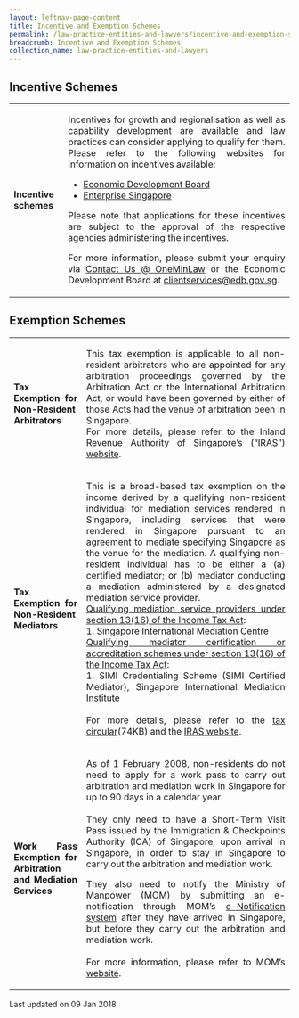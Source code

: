 ```yaml
---
layout: leftnav-page-content
title: Incentive and Exemption Schemes
permalink: /law-practice-entities-and-lawyers/incentive-and-exemption-schemes/
breadcrumb: Incentive and Exemption Schemes
collection_name: law-practice-entities-and-lawyers
---
```


<style>
table tr td ul li {font-size: 1rem;}
table tr td p {font-size: 1rem;}
</style>

Incentive Schemes
---

<table>
    <tr style="display: none">
    <th>Scheme</th>
    <th>Description</th>    
    </tr>    
    <tr>
        <td><p style="text-align: justify"><b>Incentive schemes</b></p></td>
        <td>
            <p style="text-align: justify">Incentives for growth and regionalisation as well as capability development are available and law practices can consider applying to qualify for them. Please refer to the following websites for information on incentives available:</p>
      <ul>
        <li style="text-align: justify">
            <a href="https://www.edb.gov.sg/en/how-we-help/incentives-and-schemes.html" target="_blank">Economic Development Board</a>
        </li>
        <li style="text-align: justify">
          <a href="https://www.enterprisesg.gov.sg/" target="_blank">Enterprise Singapore</a>
        </li>
      </ul>
      <p style="text-align: justify">Please note that applications for these incentives are subject to the approval of the respective agencies administering the incentives.</p>
      <p style="text-align: justify">For more information, please submit your enquiry via <a href="/about-us/contact-us" target="_blank">Contact Us @ OneMinLaw</a> or the Economic Development Board at <a href="mailto:clientservices@edb.gov.sg" target="_blank">clientservices@edb.gov.sg</a>.</p>
    </td>
    </tr>
</table>

Exemption Schemes
---

<table>
  <tr style="display:none">
  <th>Scheme</th>
  <th>Description</th>
  </tr>    
  <tr>
      <td><p style="text-align: justify"><b>Tax Exemption for Non-Resident Arbitrators</b></p></td>
      <td><p style="text-align: justify">This tax exemption is applicable to all non-resident arbitrators who are appointed for any arbitration proceedings governed by the Arbitration Act or the International Arbitration Act, or would have been governed by either of those Acts had the venue of arbitration been in Singapore.<br>
For more details, please refer to the Inland Revenue Authority of Singapore’s (“IRAS”) <a href="https://www.iras.gov.sg/irashome/Individuals/Foreigners/Your-Situation/Non-resident-professional/Non-Resident-Arbitrators/" target="_blank">website</a>.</p>
    </td>
    </tr>
    <tr>
        <td><p style="text-align: justify"><b>Tax Exemption for Non-Resident Mediators</b></p></td>
        <td><p style="text-align: justify">This is a broad-based tax exemption on the income derived by a qualifying non-resident individual for mediation services rendered in Singapore, including services that were rendered in Singapore pursuant to an agreement to mediate specifying Singapore as the venue for the mediation.  A qualifying non-resident individual has to be either a (a) certified mediator; or (b) mediator conducting a mediation administered by a designated mediation service provider.<br><u>Qualifying mediation service providers under section 13(16) of the Income Tax Act</u>:<br>1. Singapore International Mediation Centre<br><u>Qualifying mediator certification or accreditation schemes under section 13(16) of the Income Tax Act</u>:<br>1. SIMI Credentialing Scheme (SIMI Certified Mediator), Singapore International Mediation Institute<br><br>For more details, please refer to the <a href="/files/IndustryCircular29042016.pdf/" target="_blank">tax circular</a>(74KB) and the <a href="https://www.iras.gov.sg/irashome/Individuals/Foreigners/Your-Situation/Non-resident-professional/Non-Resident-Mediators/" target="_blank">IRAS website</a>.</p>
    </td>
    </tr>
    <tr>
    <td><p style="text-align: justify"><b>Work Pass Exemption for Arbitration and Mediation Services</b></p></td>
        <td><p style="text-align: justify">As of 1 February 2008, non-residents do not need to apply for a work pass to carry out arbitration and mediation work in Singapore for up to 90 days in a calendar year.<br><br>They only need to have a Short-Term Visit Pass issued by the Immigration & Checkpoints Authority (ICA) of Singapore, upon arrival in Singapore, in order to stay in Singapore to carry out the arbitration and mediation work.</p>
<p style="text-align: justify">They also need to notify the Ministry of Manpower (MOM) by submitting an e-notification through MOM’s <a href="https://services.mom.gov.sg/enot/frontend/welcome.aspx" target="_blank">e-Notification system</a> after they have arrived in Singapore, but before they carry out the arbitration and mediation work.<br><br>For more information, please refer to MOM’s <a href="https://www.mom.gov.sg/passes-and-permits/work-pass-exempt-activities" target="_blank">website</a>.</p>
    </td>
  </tr>
</table>

<p class="right-side-updated">Last updated on 09 Jan 2018</p> 
